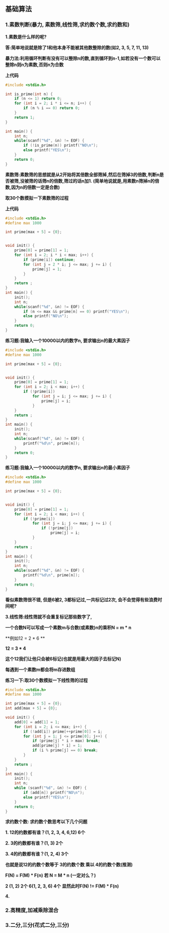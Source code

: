 ## 基础算法

### 1.素数判断(暴力, 素数筛,线性筛,求约数个数,求约数和)

**1.素数是什么样的呢?**

**答:简单地说就是除了1和他本身不能被其他数整除的数(如2, 3, 5, 7, 11, 13)**

**暴力法:利用循环判断有没有可以整除n的数,直到循环到n-1,如若没有一个数可以整除n则n为素数,否则n为合数**

**上代码**

```c
#include <stdio.h>

int is_prime(int n) {
    if (n <= 1) return 0;
    for (int i = 2; i * i <= n; i++) {
        if (n % i == 0) return 0;
    }
    return 1;
}

int main() {
    int n;
    while(scanf("%d", &n) != EOF) {
        if (!is_prime(n)) printf("NO\n");
        else printf("YES\n");
    }
    return 0;
}
```

**素数筛:素数筛的思想就是从2开始将其倍数全部筛掉,然后在筛掉3的倍数,判断n是否被筛,没被筛的话筛n的倍数,筛过的话n加1.    (简单地说就是,用素数n筛掉n的倍数,因为n的倍数一定是合数)**

**取30个数模拟一下素数筛的过程**

**上代码**

```c
#include <stdio.h>
#define max 1000

int prime[max + 5] = {0};


void init() {
    prime[0] = prime[1] = 1;
    for (int i = 2; i * i < max; i++) {
        if (prime[i]) continue;
        for (int j = 2 * i; j <= max; j += i) {
            prime[j] = 1;
        }
    }
    return ;
}
int main() {
    init();
    int n;
    while(scanf("%d", &n) != EOF) {
        if (n <= max && prime[n] == 0) printf("YES\n");
        else printf("NO\n");
    }
    return 0;
}
```

**练习题:我输入一个10000以内的数字n, 要求输出n的最大素因子**

```c
#include <stdio.h>
#define max 1000

int prime[max + 5] = {0};


void init() {
    prime[0] = prime[1] = 1;
    for (int i = 2; i < max; i++) {
        if (!prime[i])
            for (int j = i; j <= max; j += i) {
                prime[j] = i;
            }
    }
    return ;
}
int main() {
    init();
    int n;
    while(scanf("%d", &n) != EOF) {
        printf("%d\n", prime[n]);
    }
    return 0;
}
```



**练习题:我输入一个10000以内的数字n, 要求输出n的最小素因子**

```c
#include <stdio.h>
#define max 1000

int prime[max + 5] = {0};


void init() {
    prime[0] = prime[1] = 1;
    for (int i = 2; i < max; i++) {
        if (!prime[i])
            for (int j = i; j <= max; j += i) {
                if (!prime[j])
                    prime[j] = i;
            }
    }
    return ;
}
int main() {
    init();
    int n;
    while(scanf("%d", &n) != EOF) {
        printf("%d\n", prime[n]);
    }
    return 0;
}
```



**看似素数筛很不错, 但是6被2, 3都标记过,一共标记过2次, 会不会觉得有些浪费时间呢?**

**3.线性筛:线性筛就不会重复标记那些数字了,**

**一个合数N可以写成一个素数m与合数(或素数)n的乘积N = m * n**

**例如12 = 2 * 6 **

**12 = 3 * 4**

**这个12我们让他只会被6标记(也就是用最大的因子去标记N)**

**每遇到一个素数m都会将m存进数组**

**练习一下:取30个数模拟一下线性筛的过程**

```c
#include <stdio.h>
#define max 1000

int prime[max + 5] = {0};
int add[max + 5] = {0};

void init() {
    add[0] = add[1] = 1;
    for (int i = 2; i <= max; i++) {
        if (!add[i]) prime[++prime[0]] = i;
        for (int j = 1; j <= prime[0]; j++) {
            if (prime[j] * i > max) break;
            add[prime[j] * i] = 1;
            if (i % prime[j] == 0) break;
        }
    }
    return ;
}
int main() {
    init();
    int n;
    while (scanf("%d", &n) != EOF) {
        if (add[n]) printf("NO\n");
        else printf("YES\n");
    }
    return 0;
}
```

**求约数个数: 求约数个数思考以下几个问题**

**1. 12的约数都有谁？(1, 2, 3, 4, 6,12) 6个**

**2.  3的约数都有谁？(1, 3) 2个**

**3. 4的约数都有谁？(1, 2, 4) 3个**

**也就是说12的约数个数等于 3的约数个数 乘以 4的约数个数(推测)**

**F(N) = F(M) * F(n)     若 N = M * n (一定对么？)**

**2 (1, 2)  2个 6(1, 2, 3, 6)  4个 显然此时F(N) != F(M) * F(n)**



**4.**



### 2.高精度,加减乘除混合

### 3.二分,三分(花式二分,三分)

